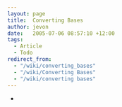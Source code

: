```yaml
---
layout: page
title:  Converting Bases
author: jevon
date:   2005-07-06 08:57:10 +12:00
tags:
  - Article
  - Todo
redirect_from:
  - "/wiki/converting_bases"
  - "/wiki/Converting Bases"
  - "/wiki/converting bases"
---
```


-
